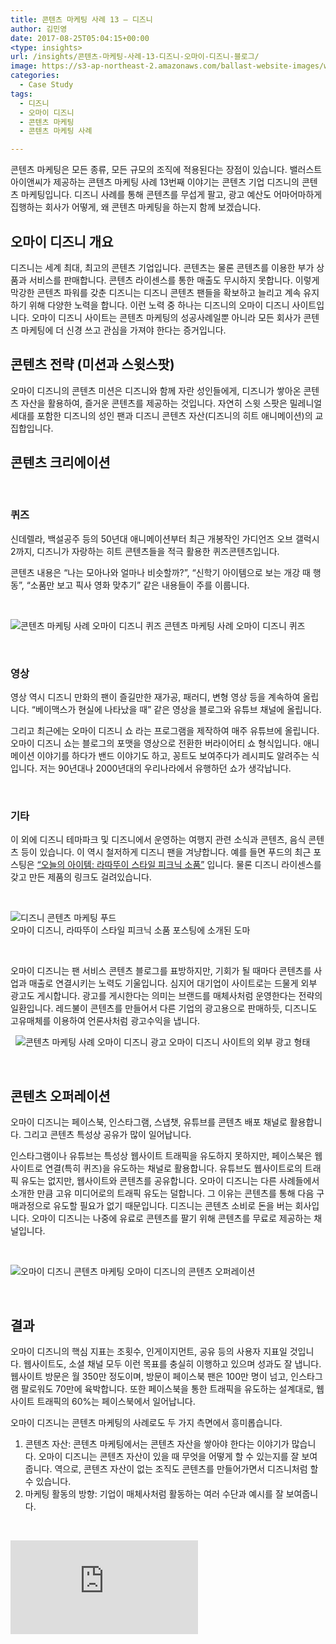 ```yaml
---
title: 콘텐츠 마케팅 사례 13 – 디즈니
author: 김민영
date: 2017-08-25T05:04:15+00:00
<type: insights>
url: /insights/콘텐츠-마케팅-사례-13-디즈니-오마이-디즈니-블로그/
image: https://s3-ap-northeast-2.amazonaws.com/ballast-website-images/wp-content/uploads/2017/08/15105853/oh-my-disney.png
categories:
  - Case Study
tags:
  - 디즈니
  - 오마이 디즈니
  - 콘텐츠 마케팅
  - 콘텐츠 마케팅 사례

---
```

콘텐츠 마케팅은 모든 종류, 모든 규모의 조직에 적용된다는 장점이 있습니다. 밸러스트아이앤씨가 제공하는 콘텐츠 마케팅 사례 13번째 이야기는 콘텐츠 기업 디즈니의 콘텐츠 마케팅입니다. 디즈니 사례를 통해 콘텐츠를 무섭게 팔고, 광고 예산도 어마어마하게 집행하는 회사가 어떻게, 왜 콘텐츠 마케팅을 하는지 함께 보겠습니다.
&nbsp;
## 오마이 디즈니 개요

디즈니는 세계 최대, 최고의 콘텐츠 기업입니다. 콘텐츠는 물론 콘텐츠를 이용한 부가 상품과 서비스를 판매합니다. 콘텐츠 라이센스를 통한 매출도 무시하지 못합니다. 이렇게 막강한 콘텐츠 파워를 갖춘 디즈니는 디즈니 콘텐츠 팬들을 확보하고 늘리고 계속 유지하기 위해 다양한 노력을 합니다. 이런 노력 중 하나는 디즈니의 오마이 디즈니 사이트입니다. 오마이 디즈니 사이트는 콘텐츠 마케팅의 성공사례일뿐 아니라 모든 회사가 콘텐츠 마케팅에 더 신경 쓰고 관심을 가져야 한다는 증거입니다.
&nbsp;
## 콘텐츠 전략 (미션과 스윗스팟)

오마이 디즈니의 콘텐츠 미션은 디즈니와 함께 자란 성인들에게, 디즈니가 쌓아온 콘텐츠 자산을 활용하여, 즐거운 콘텐츠를 제공하는 것입니다. 자연히 스윗 스팟은 밀레니얼 세대를 포함한 디즈니의 성인 팬과 디즈니 콘텐츠 자산(디즈니의 히트 애니메이션)의 교집합입니다.
&nbsp;
## 콘텐츠 크리에이션
&nbsp;
### 퀴즈

신데렐라, 백설공주 등의 50년대 애니메이션부터 최근 개봉작인 가디언즈 오브 갤럭시 2까지, 디즈니가 자랑하는 히트 콘텐츠들을 적극 활용한 퀴즈콘텐츠입니다.
  
콘텐츠 내용은 &#8220;나는 모아나와 얼마나 비슷할까?&#8221;, &#8220;신학기 아이템으로 보는 개강 때 행동&#8221;, &#8220;소품만 보고 픽사 영화 맞추기&#8221; 같은 내용들이 주를 이룹니다.

&nbsp;

![콘텐츠 마케팅 사례 오마이 디즈니 퀴즈](https://s3-ap-northeast-2.amazonaws.com/ballast-website-images/wp-content/uploads/2017/08/15105926/%EC%BD%98%ED%85%90%EC%B8%A0-%EB%A7%88%EC%BC%80%ED%8C%85-%EC%82%AC%EB%A1%80-%EC%98%A4%EB%A7%88%EC%9D%B4-%EB%94%94%EC%A6%88%EB%8B%88-%ED%80%B4%EC%A6%88.png)
콘텐츠 마케팅 사례 오마이 디즈니 퀴즈

&nbsp;

### 영상

영상 역시 디즈니 만화의 팬이 즐길만한 재가공, 패러디, 변형 영상 등을 계속하여 올립니다. &#8220;베이맥스가 현실에 나타났을 때&#8221; 같은 영상을 블로그와 유튜브 채널에 올립니다.


그리고 최근에는 오마이 디즈니 쇼 라는 프로그램을 제작하여 매주 유튜브에 올립니다. 오마이 디즈니 쇼는 블로그의 포맷을 영상으로 전환한 버라이어티 쇼 형식입니다. 애니메이션 이야기를 하다가 밴드 이야기도 하고, 꽁트도 보여주다가 레시피도 알려주는 식입니다. 저는 90년대나 2000년대의 우리나라에서 유행하던 쇼가 생각납니다.

&nbsp;
### 기타

이 외에 디즈니 테마파크 및 디즈니에서 운영하는 여행지 관련 소식과 콘텐츠, 음식 콘텐츠 등이 있습니다. 이 역시 철저하게 디즈니 팬을 겨냥합니다. 예를 들면 푸드의 최근 포스팅은 [&#8220;오늘의 아이템: 라따뚜이 스타일 피크닉 소품&#8221;][1] 입니다. 물론 디즈니 라이센스를 갖고 만든 제품의 링크도 걸려있습니다.

&nbsp;

![디즈니 콘텐츠 마케팅 푸드](https://s3-ap-northeast-2.amazonaws.com/ballast-website-images/wp-content/uploads/2017/08/15105925/Delio-Cutting-Board-2-2.jpg)
<br>
오마이 디즈니, 라따뚜이 스타일 피크닉 소품 포스팅에 소개된 도마

&nbsp;

오마이 디즈니는 팬 서비스 콘텐츠 블로그를 표방하지만, 기회가 될 때마다 콘텐츠를 사업과 매출로 연결시키는 노력도 기울입니다. 심지어 대기업이 사이트로는 드물게 외부 광고도 게시합니다. 광고를 게시한다는 의미는 브랜드를 매체사처럼 운영한다는 전략의 일환입니다. 레드불이 콘텐츠를 만들어서 다른 기업의 광고용으로 판매하듯, 디즈니도 고유매체를 이용하여 언론사처럼 광고수익을 냅니다.

&nbsp;
![콘텐츠 마케팅 사례 오마이 디즈니 광고](https://s3-ap-northeast-2.amazonaws.com/ballast-website-images/wp-content/uploads/2017/08/15105924/%EC%98%A4%EB%A7%88%EC%9D%B4-%EB%94%94%EC%A6%88%EB%8B%88-%EC%82%AC%EC%9D%B4%ED%8A%B8-%EA%B4%91%EA%B3%A0.png)
오마이 디즈니 사이트의 외부 광고 형태

&nbsp;
## 콘텐츠 오퍼레이션

오마이 디즈니는 페이스북, 인스타그램, 스냅챗, 유튜브를 콘텐츠 배포 채널로 활용합니다. 그리고 콘텐츠 특성상 공유가 많이 일어납니다.

인스타그램이나 유튜브는 특성상 웹사이트 트래픽을 유도하지 못하지만, 페이스북은 웹사이트로 연결(특히 퀴즈)을 유도하는 채널로 활용합니다. 유튜브도 웹사이트로의 트래픽 유도는 없지만, 웹사이트와 콘텐츠를 공유합니다. 오마이 디즈니는 다른 사례들에서 소개한 만큼 고유 미디어로의 트래픽 유도는 덜합니다. 그 이유는 콘텐츠를 통해 다음 구매과정으로 유도할 필요가 없기 때문입니다. 디즈니는 콘텐츠 소비로 돈을 버는 회사입니다. 오마이 디즈니는 나중에 유료로 콘텐츠를 팔기 위해 콘텐츠를 무료로 제공하는 채널입니다.

&nbsp;

![오마이 디즈니 콘텐츠 마케팅](https://s3-ap-northeast-2.amazonaws.com/ballast-website-images/wp-content/uploads/2017/08/15105923/case13-ohmydisney.001.png)
오마이 디즈니의 콘텐츠 오퍼레이션

&nbsp;

## 결과

오마이 디즈니의 핵심 지표는 조횟수, 인게이지먼트, 공유 등의 사용자 지표일 것입니다. 웹사이트도, 소셜 채널 모두 이런 목표를 충실히 이행하고 있으며 성과도 잘 냅니다. 웹사이트 방문은 월 350만 정도이며, 방문이 페이스북 팬은 100만 명이 넘고, 인스타그램 팔로워도 70만에 육박합니다. 또한 페이스북을 통한 트래픽을 유도하는 설계대로, 웹사이트 트래픽의 60%는 페이스북에서 일어납니다.

오마이 디즈니는 콘텐츠 마케팅의 사례로도 두 가지 측면에서 흥미롭습니다.

  1. 콘텐츠 자산: 콘텐츠 마케팅에서는 콘텐츠 자산을 쌓아야 한다는 이야기가 많습니다. 오마이 디즈니는 콘텐츠 자산이 있을 때 무엇을 어떻게 할 수 있는지를 잘 보여줍니다. 역으로, 콘텐츠 자산이 없는 조직도 콘텐츠를 만들어가면서 디즈니처럼 할 수 있습니다.
  2. 마케팅 활동의 방향: 기업이 매체사처럼 활동하는 여러 수단과 예시를 잘 보여줍니다.


&nbsp;

![콘텐츠 마케팅 사례 13 &#8211; 디즈니 pdf 슬라이드로 보기](https://www.ballast.co.kr/wp-content/uploads/2017/08/case13-ohmydisney.pdf)


 [1]: https://ohmy.disney.com/food/2017/08/15/item-of-the-day-everything-you-need-for-a-ratatouille-inspired-picnic/